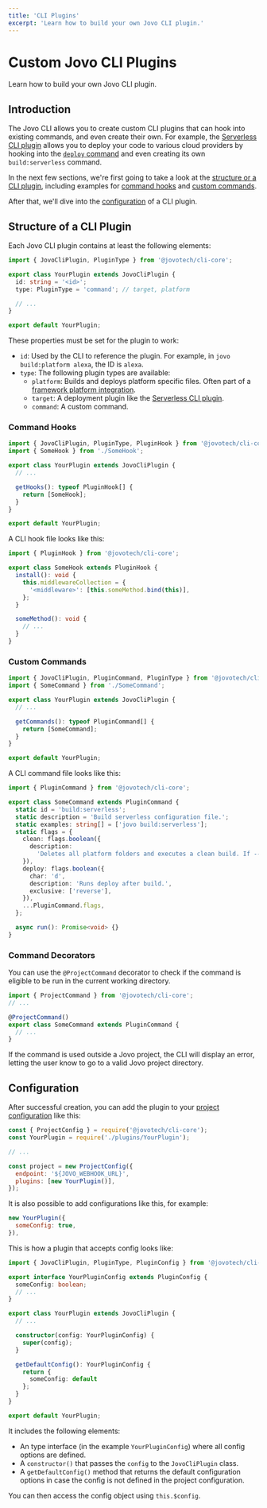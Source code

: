 ```yaml
---
title: 'CLI Plugins'
excerpt: 'Learn how to build your own Jovo CLI plugin.'
---
```


# Custom Jovo CLI Plugins

Learn how to build your own Jovo CLI plugin.

## Introduction

The Jovo CLI allows you to create custom CLI plugins that can hook into existing commands, and even create their own. For example, the [Serverless CLI plugin](https://www.jovo.tech/marketplace/target-serverless) allows you to deploy your code to various cloud providers by hooking into the [`deploy` command](./deploy-command.md) and even creating its own `build:serverless` command.

In the next few sections, we're first going to take a look at the [structure or a CLI plugin](#structure-of-a-cli-plugin), including examples for [command hooks](#command-hooks) and [custom commands](#custom-commands).

After that, we'll dive into the [configuration](#configuration) of a CLI plugin.

## Structure of a CLI Plugin

Each Jovo CLI plugin contains at least the following elements:

```typescript
import { JovoCliPlugin, PluginType } from '@jovotech/cli-core';

export class YourPlugin extends JovoCliPlugin {
  id: string = '<id>';
  type: PluginType = 'command'; // target, platform

  // ...
}

export default YourPlugin;
```

These properties must be set for the plugin to work:

- `id`: Used by the CLI to reference the plugin. For example, in `jovo build:platform alexa`, the ID is `alexa`.
- `type`: The following plugin types are available:
  - `platform`: Builds and deploys platform specific files. Often part of a [framework platform integration](https://www.jovo.tech/docs/platforms).
  - `target`: A deployment plugin like the [Serverless CLI plugin](https://www.jovo.tech/marketplace/target-serverless).
  - `command`: A custom command.

### Command Hooks

```typescript
import { JovoCliPlugin, PluginType, PluginHook } from '@jovotech/cli-core';
import { SomeHook } from './SomeHook';

export class YourPlugin extends JovoCliPlugin {
  // ...

  getHooks(): typeof PluginHook[] {
    return [SomeHook];
  }
}

export default YourPlugin;
```

A CLI hook file looks like this:

```typescript
import { PluginHook } from '@jovotech/cli-core';

export class SomeHook extends PluginHook {
  install(): void {
    this.middlewareCollection = {
      '<middleware>': [this.someMethod.bind(this)],
    };
  }

  someMethod(): void {
    // ...
  }
}
```

### Custom Commands

```typescript
import { JovoCliPlugin, PluginCommand, PluginType } from '@jovotech/cli-core';
import { SomeCommand } from './SomeCommand';

export class YourPlugin extends JovoCliPlugin {
  // ...

  getCommands(): typeof PluginCommand[] {
    return [SomeCommand];
  }
}

export default YourPlugin;
```

A CLI command file looks like this:

```typescript
import { PluginCommand } from '@jovotech/cli-core';

export class SomeCommand extends PluginCommand {
  static id = 'build:serverless';
  static description = 'Build serverless configuration file.';
  static examples: string[] = ['jovo build:serverless'];
  static flags = {
    clean: flags.boolean({
      description:
        'Deletes all platform folders and executes a clean build. If --platform is specified, it deletes only the respective platforms folder.',
    }),
    deploy: flags.boolean({
      char: 'd',
      description: 'Runs deploy after build.',
      exclusive: ['reverse'],
    }),
    ...PluginCommand.flags,
  };

  async run(): Promise<void> {}
}
```

### Command Decorators

You can use the `@ProjectCommand` decorator to check if the command is eligible to be run in the current working directory.

```typescript
import { ProjectCommand } from '@jovotech/cli-core';
// ...

@ProjectCommand()
export class SomeCommand extends PluginCommand {
  // ...
}
```

If the command is used outside a Jovo project, the CLI will display an error, letting the user know to go to a valid Jovo project directory.

## Configuration

After successful creation, you can add the plugin to your [project configuration](./project-config.md) like this:

```js
const { ProjectConfig } = require('@jovotech/cli-core');
const YourPlugin = require('./plugins/YourPlugin');

// ...

const project = new ProjectConfig({
  endpoint: '${JOVO_WEBHOOK_URL}',
  plugins: [new YourPlugin()],
});
```

It is also possible to add configurations like this, for example:

```js
new YourPlugin({
  someConfig: true,
}),
```

This is how a plugin that accepts config looks like:

```typescript
import { JovoCliPlugin, PluginType, PluginConfig } from '@jovotech/cli-core';

export interface YourPluginConfig extends PluginConfig {
  someConfig: boolean;
  // ...
}

export class YourPlugin extends JovoCliPlugin {
  // ...

  constructor(config: YourPluginConfig) {
    super(config);
  }

  getDefaultConfig(): YourPluginConfig {
    return {
      someConfig: default
    };
  }
}

export default YourPlugin;
```

It includes the following elements:

- An type interface (in the example `YourPluginConfig`) where all config options are defined.
- A `constructor()` that passes the `config` to the `JovoCliPlugin` class.
- A `getDefaultConfig()` method that returns the default configuration options in case the config is not defined in the project configuration.

You can then access the config object using `this.$config`.
